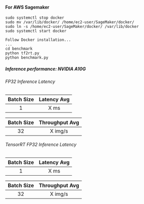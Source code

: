 #### For AWS Sagemaker

```
sudo systemctl stop docker
sudo mv /var/lib/docker/ /home/ec2-user/SageMaker/docker/
sudo ln -s /home/ec2-user/SageMaker/docker/ /var/lib/docker
sudo systemctl start docker
```

```
Follow Docker installation...
...
cd benchmark
python tf2rt.py
python benchmark.py
```



##### Inference performance: NVIDIA A10G

###### FP32 Inference Latency

| **Batch Size** | **Latency Avg** |
|:--------------:|:---------------:|
|       1        |    X ms     |

| **Batch Size** | **Throughput Avg** |
|:--------------:|:------------------:|
|       32        |      X img/s      |

###### TensorRT FP32 Inference Latency

| **Batch Size** | **Latency Avg** |
|:--------------:|:---------------:|
|       1        |    X ms     |

| **Batch Size** | **Throughput Avg** |
|:--------------:|:------------------:|
|       32        |      X img/s      |

